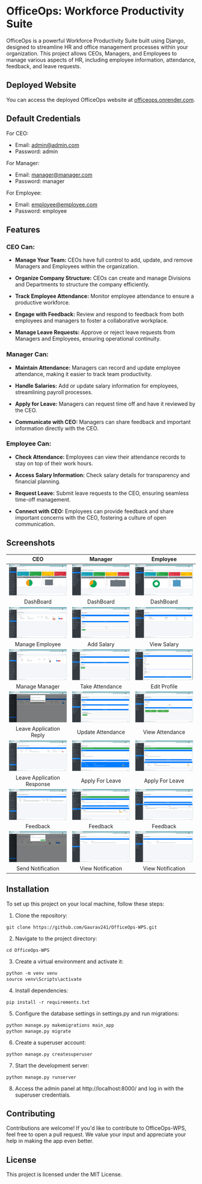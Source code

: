 # OfficeOps: Workforce Productivity Suite

OfficeOps is a powerful Workforce Productivity Suite built using Django, designed to streamline HR and office management processes within your organization. This project allows CEOs, Managers, and Employees to manage various aspects of HR, including employee information, attendance, feedback, and leave requests.

## Deployed Website

You can access the deployed OfficeOps website at [officeops.onrender.com](https://officeops.onrender.com/).

## Default Credentials

For CEO:
- Email: admin@admin.com
- Password: admin

For Manager:
- Email: manager@manager.com
- Password: manager

For Employee:
- Email: employee@employee.com
- Password: employee

## Features

### CEO Can:

- **Manage Your Team:** CEOs have full control to add, update, and remove Managers and Employees within the organization.

- **Organize Company Structure:** CEOs can create and manage Divisions and Departments to structure the company efficiently.

- **Track Employee Attendance:** Monitor employee attendance to ensure a productive workforce.

- **Engage with Feedback:** Review and respond to feedback from both employees and managers to foster a collaborative workplace.

- **Manage Leave Requests:** Approve or reject leave requests from Managers and Employees, ensuring operational continuity.

### Manager Can:

- **Maintain Attendance:** Managers can record and update employee attendance, making it easier to track team productivity.

- **Handle Salaries:** Add or update salary information for employees, streamlining payroll processes.

- **Apply for Leave:** Managers can request time off and have it reviewed by the CEO.

- **Communicate with CEO:** Managers can share feedback and important information directly with the CEO.

### Employee Can:

- **Check Attendance:** Employees can view their attendance records to stay on top of their work hours.

- **Access Salary Information:** Check salary details for transparency and financial planning.

- **Request Leave:** Submit leave requests to the CEO, ensuring seamless time-off management.

- **Connect with CEO:** Employees can provide feedback and share important concerns with the CEO, fostering a culture of open communication.

## Screenshots

| CEO                                        | Manager                                         | Employee                                     |
|:------------------------------------------:|:-----------------------------------------------:|:--------------------------------------------:|
| ![CEO_Home](/visuals/ss/CEO_Home.png) | ![Manager_Home](/visuals/ss/Manager_Home.png) | ![Employee_Home](/visuals/ss/Employee_Home.png)   |
| DashBoard                           | DashBoard                            | DashBoard                              |
| ![CEO_ManageEmployee](/visuals/ss/CEO_ManageEmployee.png) | ![Manager_AddSalary](/visuals/ss/Manager_AddSalary.png) | ![Employee_ViewSalary](/visuals/ss/Employee_ViewSalary.png)   |
| Manage Employee                            | Add Salary                            | View Salary                             |
| ![CEO_ManageManager](/visuals/ss/CEO_ManageManager.png) | ![Manager_TakeAttendance](/visuals/ss/Manager_TakeAttendance.png) | ![Employee_EditProfile](/visuals/ss/Employee_EditProfile.png)   |
| Manage Manager                            | Take Attendance                            | Edit Profile      
| ![CEO_EmployeeLeave](/visuals/ss/CEO_EmployeeLeave.png) | ![Manager_ViewAttendance](/visuals/ss/Manager_ViewAttendance.png) | ![Employee_Attendence](/visuals/ss/Employee_Attendence.png)   |
| Leave Application Reply                           | Update Attendance                            | View Attendance                             |
| ![CEO_ManagerLeave](/visuals/ss/CEO_ManagerLeave.png) | ![Manager_ApplyForLeave](/visuals/ss/Manager_ApplyForLeave.png) | ![Employee_ApplyForLeave](/visuals/ss/Employee_ApplyForLeave.png)   |
| Leave Application Response                           | Apply For Leave                           | Apply For Leave                             |
| ![CEO_EmployeeFeedbackReply](/visuals/ss/CEO_EmployeeFeedbackReply.png) | ![Manager_Feedback](/visuals/ss/Manager_Feedback.png) | ![Employee_Feedback](/visuals/ss/Employee_Feedback.png)   |
| Feedback                            | Feedback                            | Feedback                             |
| ![CEO_NotifyManager](/visuals/ss/CEO_NotifyManager.png) | ![Manager_Notification](/visuals/ss/Manager_Notification.png) | ![Employee_Notification](/visuals/ss/Employee_Notification.png)   |
| Send Notification                            | View Notification                            | View Notification                            |

## Installation

To set up this project on your local machine, follow these steps:

1. Clone the repository:
```
git clone https://github.com/Gaurav241/OfficeOps-WPS.git
```
2. Navigate to the project directory:
```
cd OfficeOps-WPS
```
3. Create a virtual environment and activate it:
```
python -m venv venv
source venv\Scripts\activate
```
4. Install dependencies:
```
pip install -r requirements.txt
```
5. Configure the database settings in settings.py and run migrations:
```
python manage.py makemigrations main_app
python manage.py migrate
```
6. Create a superuser account:
```
python manage.py createsuperuser
```
7. Start the development server:
```
python manage.py runserver
```
8. Access the admin panel at http://localhost:8000/ and log in with the superuser credentials.

## Contributing

Contributions are welcome! If you'd like to contribute to OfficeOps-WPS, feel free to open a pull request. We value your input and appreciate your help in making the app even better.

## License

This project is licensed under the MIT License.
